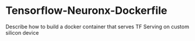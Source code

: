 # Tensorflow-Neuronx-Dockerfile
Describe how to build a docker container that serves TF Serving on custom silicon device

